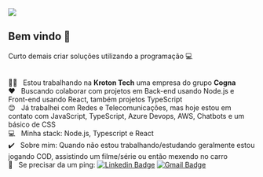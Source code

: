 <img width="auto" src="https://i.imgur.com/Wpoh2dD.jpg">

## Bem vindo :wave:
Curto demais criar soluções utilizando a programação :computer:

 <br/> 👨‍💻  &nbsp; Estou trabalhando na **Kroton Tech** uma empresa do grupo **Cogna**
 <br/> :heart: &nbsp; Buscando colaborar com projetos em Back-end usando Node.js e Front-end usando React, também projetos TypeScript
 <br/> :blush: &nbsp; Já trabalhei com Redes e Telecomunicações, mas hoje estou em contato com JavaScript, TypeScript, Azure Devops, AWS, Chatbots e um básico de CSS
 <br/> :computer: &nbsp; Minha stack: Node.js, Typescript e React 
 <br/> :heavy_check_mark:  &nbsp; Sobre mim: Quando não estou trabalhando/estudando geralmente estou jogando COD, assistindo um filme/série ou então mexendo no carro 
 <br/> 🤙 &nbsp; Se precisar da um ping: [![Linkedin Badge](https://img.shields.io/badge/-Guilherme_César-blue?style=flat-square&logo=Linkedin&logoColor=white&link=https://www.linkedin.com/in/ssguicesar/)](https://www.linkedin.com/in/ssguicesar/) 
[![Gmail Badge](https://img.shields.io/badge/-ssguicesar@gmail.com-c14438?style=flat-square&logo=Gmail&logoColor=white&link=mailto:ssguicesar@gmail.com)](mailto:ssguicesar@gmail.com)
